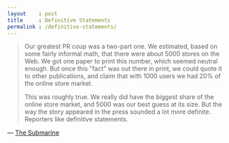 ```yaml
---
layout    : post
title     : Definitive Statements
permalink : /definitive-statements/
---
```


> Our greatest PR coup was a two-part one. We estimated, based on some fairly
> informal math, that there were about 5000 stores on the Web. We got one paper
> to print this number, which seemed neutral enough. But once this "fact" was
> out there in print, we could quote it to other publications, and claim that
> with 1000 users we had 20% of the online store market.
> 
> This was roughly true. We really did have the biggest share of the online
> store market, and 5000 was our best guess at its size. But the way the story
> appeared in the press sounded a lot more definite. Reporters like definitive
> statements. 

&mdash; [The Submarine](http://paulgraham.com/submarine.html)
